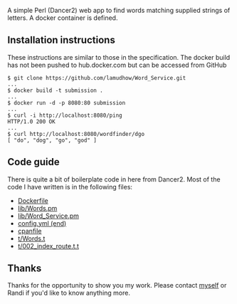 A simple Perl (Dancer2) web app to find words matching supplied
strings of letters. A docker container is defined.

## Installation instructions

These instructions are similar to those in the specification. The
docker build has not been pushed to hub.docker.com but can be accessed
from GitHub

```
$ git clone https://github.com/lamudhow/Word_Service.git
...
$ docker build -t submission .
...
$ docker run -d -p 8080:80 submission
...
$ curl -i http://localhost:8080/ping
HTTP/1.0 200 OK
...
$ curl http://localhost:8080/wordfinder/dgo
[ "do", "dog", "go", "god" ]
```

## Code guide

There is quite a bit of boilerplate code in here from Dancer2. Most of
the code I have written is in the following files:

- [Dockerfile](/Dockerfile)
- [lib/Words.pm](/lib/Words.pm)
- [lib/Word_Service.pm](/lib/Word_Service.pm)
- [config.yml (end)](/config.yml)
- [cpanfile](/cpanfile)
- [t/Words.t](/t/Words.t)
- [t/002_index_route.t.t](/t/002_index_route.t.t)

## Thanks

Thanks for the opportunity to show you my work. Please contact
[myself](mailto:michael.brader@gmail.com) or Randi if you'd like to
know anything more.
